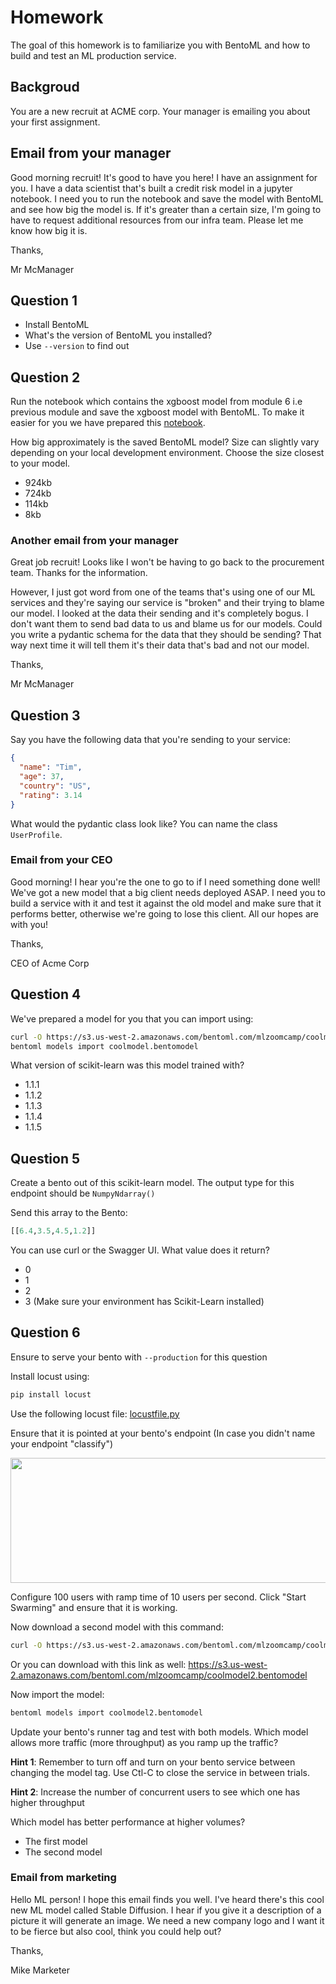 # Homework

The goal of this homework is to familiarize you with BentoML and how to build and test an ML production service.

## Backgroud

You are a new recruit at ACME corp. Your manager is emailing you about your first assignment.

## Email from your manager

Good morning recruit! It's good to have you here! I have an assignment for you. I have a data scientist that's built a credit risk model in a jupyter notebook. I need you to run the notebook and save the model with BentoML and see how big the model is. If it's greater than a certain size, I'm going to have to request additional resources from our infra team. Please let me know how big it is.

Thanks,

Mr McManager

## Question 1

- Install BentoML
- What's the version of BentoML you installed?
- Use `--version` to find out

## Question 2

Run the notebook which contains the xgboost model from module 6 i.e previous module and save the xgboost model with BentoML. To make it easier for you we have prepared this [notebook](https://github.com/MuhammadAwon/ml-engineering/blob/main/07-bentoml-production/code/bentoml-credit-risk-scoring.ipynb).

How big approximately is the saved BentoML model? Size can slightly vary depending on your local development environment. Choose the size closest to your model.

- 924kb
- 724kb
- 114kb
- 8kb

### Another email from your manager

Great job recruit! Looks like I won't be having to go back to the procurement team. Thanks for the information.

However, I just got word from one of the teams that's using one of our ML services and they're saying our service is "broken" and their trying to blame our model. I looked at the data their sending and it's completely bogus. I don't want them to send bad data to us and blame us for our models. Could you write a pydantic schema for the data that they should be sending? That way next time it will tell them it's their data that's bad and not our model.

Thanks,

Mr McManager

## Question 3

Say you have the following data that you're sending to your service:

```json
{
  "name": "Tim",
  "age": 37,
  "country": "US",
  "rating": 3.14
}
```

What would the pydantic class look like? You can name the class `UserProfile`.

### Email from your CEO

Good morning! I hear you're the one to go to if I need something done well! We've got a new model that a big client needs deployed ASAP. I need you to build a service with it and test it against the old model and make sure that it performs better, otherwise we're going to lose this client. All our hopes are with you!

Thanks,

CEO of Acme Corp

## Question 4

We've prepared a model for you that you can import using:

```bash
curl -O https://s3.us-west-2.amazonaws.com/bentoml.com/mlzoomcamp/coolmodel.bentomodel
bentoml models import coolmodel.bentomodel
```

What version of scikit-learn was this model trained with?

- 1.1.1
- 1.1.2
- 1.1.3
- 1.1.4
- 1.1.5

## Question 5

Create a bento out of this scikit-learn model. The output type for this endpoint should be `NumpyNdarray()`

Send this array to the Bento:

```python
[[6.4,3.5,4.5,1.2]]
```

You can use curl or the Swagger UI. What value does it return?

- 0
- 1
- 2
- 3
(Make sure your environment has Scikit-Learn installed)

## Question 6

Ensure to serve your bento with `--production` for this question

Install locust using:

```bash
pip install locust
```

Use the following locust file: [locustfile.py](https://github.com/MuhammadAwon/ml-engineering/blob/main/07-bentoml-production/code/locustfile.py)

Ensure that it is pointed at your bento's endpoint (In case you didn't name your endpoint "classify")

<img src="https://github.com/alexeygrigorev/mlbookcamp-code/raw/master/course-zoomcamp/cohorts/2022/07-bento-production/resources/classify-endpoint.png" width=800 height=200/>

Configure 100 users with ramp time of 10 users per second. Click "Start Swarming" and ensure that it is working.

Now download a second model with this command:

```bash
curl -O https://s3.us-west-2.amazonaws.com/bentoml.com/mlzoomcamp/coolmodel2.bentomodel
```

Or you can download with this link as well: https://s3.us-west-2.amazonaws.com/bentoml.com/mlzoomcamp/coolmodel2.bentomodel

Now import the model:

```bash
bentoml models import coolmodel2.bentomodel
```

Update your bento's runner tag and test with both models. Which model allows more traffic (more throughput) as you ramp up the traffic?

**Hint 1**: Remember to turn off and turn on your bento service between changing the model tag. Use Ctl-C to close the service in between trials.

**Hint 2**: Increase the number of concurrent users to see which one has higher throughput

Which model has better performance at higher volumes?

- The first model
- The second model

### Email from marketing

Hello ML person! I hope this email finds you well. I've heard there's this cool new ML model called Stable Diffusion. I hear if you give it a description of a picture it will generate an image. We need a new company logo and I want it to be fierce but also cool, think you could help out?

Thanks,

Mike Marketer
